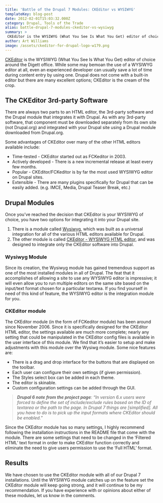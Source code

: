 ```yaml
---
title: 'Battle of the Drupal 7 Modules: CKEditor vs WYSIWYG'
templateKey: blog-post
date: 2012-02-01T15:03:32.000Z
category: Drupal, Tools of the Trade
alias: battle-drupal-7-modules-ckeditor-vs-wysiwyg
summary: > 
 CKEditor is the WYSIWYG (What You See Is What You Get) editor of choice around the Digett office. While some may bemoan the use of a WYSIWYG editor at all, even an experienced developer can usually save a lot of time during content entry by using one. Drupal does not come with a built-in editor but there are many excellent options; CKEditor is the cream of the crop.
author: Art Williams
image: /assets/ckeditor-for-drupal-logo-w179.png
---
```


[CKEditor](http://ckeditor.com/) is the WYSIWYG (What You See Is What You Get) editor of choice around the Digett office. While some may bemoan the use of a WYSIWYG editor at all, even an experienced developer can usually save a lot of time during content entry by using one. Drupal does not come with a built-in editor but there are many excellent options; CKEditor is the cream of the crop.

The CKEditor 3rd-party Software
-------------------------------

There are always two parts to an HTML editor, the 3rd-party software and the Drupal module that integrates it with Drupal. As with any 3rd-party software, that component must be downloaded separately from its own site (not Drupal.org) and integrated with your Drupal site using a Drupal module downloaded from Drupal.org.

Some advantages of CKEditor over many of the other HTML editors available include:

*   Time-tested - CKEditor started out as FCKeditor in 2003.
*   Actively developed - There is a new incremental release at least every few months.
*   Popular - CKEditor/FCKeditor is by far the most used WYSIWYG editor on Drupal sites.
*   Extensible - There are many plugins specifically for Drupal that can be easily added. (e.g. IMCE, Media, Drupal Teaser Break, etc.)

Drupal Modules
--------------

Once you’ve reached the decision that CKEditor is your WYSIWYG of choice, you have two options for integrating it into your Drupal site.

1.  There is a module called [Wysiwyg](https://www.drupal.org/project/wysiwyg), which was built as a universal integration for all of the various HTML editors available for Drupal.
2.  The other module is called [CKEditor - WYSIWYG HTML editor](https://www.drupal.org/project/ckeditor), and was designed to integrate only the CKEditor software into Drupal.

### Wysiwyg Module

Since its creation, the Wysiwyg module has gained tremendous support as one of the most installed modules in all of Drupal. The feat that it accomplishes of allowing a site to use any WYSIWYG editor is impressive; it will even allow you to run multiple editors on the same site based on the input/text format chosen for a particular textarea. If you find yourself in need of this kind of feature, the WYSIWYG editor is the integration module for you.

### CKEditor module

The CKEditor module (in the form of FCKeditor module) has been around since November 2006. Since it is specifically designed for the CKEditor HTML editor, the settings available are much more complete; nearly any setting that could be manipulated in the CKEditor config files is available in the user interface of this module. We find that it’s easier to setup and make adjustments with this module over the Wysiwg module. Some nice features are:

*   There is a drag and drop interface for the buttons that are displayed on the toolbar.
*   Each user can configure their own settings (if given permission).
*   The Styles select box can be added in each theme.
*   The editor is skinable.
*   Custom configuration settings can be added through the GUI.

> _**Drupal 6 note from the project page**: “In version 6.x users were forced to define the set of include/exclude rules based on the ID of textarea or the path to the page. In Drupal 7 things are \[simplified\]. All you have to do is to pick up the input formats where CKEditor should be enabled.”_

Since the CKEditor module has so many settings, I highly recommend following the installation instructions in the README file that come with the module. There are some settings that need to be changed in the ‘Filtered HTML’ text format in order to make CKEditor function correctly and eliminate the need to give users permission to use the ‘Full HTML’ format.

Results
-------

We have chosen to use the CKEditor module with all of our Drupal 7 installations. Until the WYSIWYG module catches up on the feature set the CKEditor module will keep going strong, and it will continue to be my recommendation. If you have experience with or opinions about either of these modules, let us know in the comments.